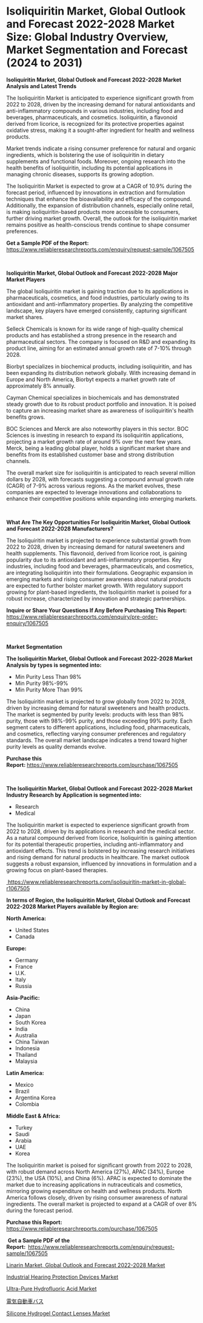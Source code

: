 <p><h1>Isoliquiritin Market, Global Outlook and Forecast 2022-2028 Market Size: Global Industry Overview, Market Segmentation and Forecast (2024 to 2031)</h1></p><p><strong>Isoliquiritin Market, Global Outlook and Forecast 2022-2028 Market Analysis and Latest Trends</strong></p>
<p><p>The Isoliquiritin Market is anticipated to experience significant growth from 2022 to 2028, driven by the increasing demand for natural antioxidants and anti-inflammatory compounds in various industries, including food and beverages, pharmaceuticals, and cosmetics. Isoliquiritin, a flavonoid derived from licorice, is recognized for its protective properties against oxidative stress, making it a sought-after ingredient for health and wellness products.</p><p>Market trends indicate a rising consumer preference for natural and organic ingredients, which is bolstering the use of isoliquiritin in dietary supplements and functional foods. Moreover, ongoing research into the health benefits of isoliquiritin, including its potential applications in managing chronic diseases, supports its growing adoption. </p><p>The Isoliquiritin Market is expected to grow at a CAGR of 10.9% during the forecast period, influenced by innovations in extraction and formulation techniques that enhance the bioavailability and efficacy of the compound. Additionally, the expansion of distribution channels, especially online retail, is making isoliquiritin-based products more accessible to consumers, further driving market growth. Overall, the outlook for the isoliquiritin market remains positive as health-conscious trends continue to shape consumer preferences.</p></p>
<p><strong>Get a Sample PDF of the Report:&nbsp;</strong> <a href="https://www.reliableresearchreports.com/enquiry/request-sample/1067505">https://www.reliableresearchreports.com/enquiry/request-sample/1067505</a></p>
<p>&nbsp;</p>
<p><strong>Isoliquiritin Market, Global Outlook and Forecast 2022-2028 Major Market Players</strong></p>
<p><p>The global Isoliquiritin market is gaining traction due to its applications in pharmaceuticals, cosmetics, and food industries, particularly owing to its antioxidant and anti-inflammatory properties. By analyzing the competitive landscape, key players have emerged consistently, capturing significant market shares.</p><p>Selleck Chemicals is known for its wide range of high-quality chemical products and has established a strong presence in the research and pharmaceutical sectors. The company is focused on R&D and expanding its product line, aiming for an estimated annual growth rate of 7-10% through 2028.</p><p>Biorbyt specializes in biochemical products, including isoliquiritin, and has been expanding its distribution network globally. With increasing demand in Europe and North America, Biorbyt expects a market growth rate of approximately 8% annually.</p><p>Cayman Chemical specializes in biochemicals and has demonstrated steady growth due to its robust product portfolio and innovation. It is poised to capture an increasing market share as awareness of isoliquiritin's health benefits grows.</p><p>BOC Sciences and Merck are also noteworthy players in this sector. BOC Sciences is investing in research to expand its isoliquiritin applications, projecting a market growth rate of around 9% over the next few years. Merck, being a leading global player, holds a significant market share and benefits from its established customer base and strong distribution channels.</p><p>The overall market size for isoliquiritin is anticipated to reach several million dollars by 2028, with forecasts suggesting a compound annual growth rate (CAGR) of 7-9% across various regions. As the market evolves, these companies are expected to leverage innovations and collaborations to enhance their competitive positions while expanding into emerging markets.</p></p>
<p>&nbsp;</p>
<p><strong>What Are The Key Opportunities For Isoliquiritin Market, Global Outlook and Forecast 2022-2028 Manufacturers?</strong></p>
<p><p>The Isoliquiritin market is projected to experience substantial growth from 2022 to 2028, driven by increasing demand for natural sweeteners and health supplements. This flavonoid, derived from licorice root, is gaining popularity due to its antioxidant and anti-inflammatory properties. Key industries, including food and beverages, pharmaceuticals, and cosmetics, are integrating Isoliquiritin into their formulations. Geographic expansion in emerging markets and rising consumer awareness about natural products are expected to further bolster market growth. With regulatory support growing for plant-based ingredients, the Isoliquiritin market is poised for a robust increase, characterized by innovation and strategic partnerships.</p></p>
<p><strong>Inquire or Share Your Questions If Any Before Purchasing This Report:</strong> <a href="https://www.reliableresearchreports.com/enquiry/pre-order-enquiry/1067505">https://www.reliableresearchreports.com/enquiry/pre-order-enquiry/1067505</a></p>
<p>&nbsp;</p>
<p><strong>Market Segmentation</strong></p>
<p><strong>The Isoliquiritin Market, Global Outlook and Forecast 2022-2028 Market Analysis by types is segmented into:</strong></p>
<p><ul><li>Min Purity Less Than 98%</li><li>Min Purity 98%-99%</li><li>Min Purity More Than 99%</li></ul></p>
<p><p>The Isoliquiritin market is projected to grow globally from 2022 to 2028, driven by increasing demand for natural sweeteners and health products. The market is segmented by purity levels: products with less than 98% purity, those with 98%-99% purity, and those exceeding 99% purity. Each segment caters to different applications, including food, pharmaceuticals, and cosmetics, reflecting varying consumer preferences and regulatory standards. The overall market landscape indicates a trend toward higher purity levels as quality demands evolve.</p></p>
<p><strong>Purchase this Report:&nbsp;</strong><a href="https://www.reliableresearchreports.com/purchase/1067505">https://www.reliableresearchreports.com/purchase/1067505</a></p>
<p>&nbsp;</p>
<p><strong>The Isoliquiritin Market, Global Outlook and Forecast 2022-2028 Market Industry Research by Application is segmented into:</strong></p>
<p><ul><li>Research</li><li>Medical</li></ul></p>
<p><p>The Isoliquiritin market is expected to experience significant growth from 2022 to 2028, driven by its applications in research and the medical sector. As a natural compound derived from licorice, Isoliquiritin is gaining attention for its potential therapeutic properties, including anti-inflammatory and antioxidant effects. This trend is bolstered by increasing research initiatives and rising demand for natural products in healthcare. The market outlook suggests a robust expansion, influenced by innovations in formulation and a growing focus on plant-based therapies.</p></p>
<p><a href="https://www.reliableresearchreports.com/isoliquiritin-market-in-global-r1067505">&nbsp;https://www.reliableresearchreports.com/isoliquiritin-market-in-global-r1067505</a></p>
<p><strong>In terms of Region, the Isoliquiritin Market, Global Outlook and Forecast 2022-2028 Market Players available by Region are:</strong></p>
<p>
    <p> <strong> North America: </strong>
        <ul>
            <li>United States</li>
            <li>Canada</li>
        </ul>
        </p> 
    <p> <strong> Europe: </strong>
        <ul>
            <li>Germany</li>
            <li>France</li>
            <li>U.K.</li>
            <li>Italy</li>
            <li>Russia</li>
        </ul>
        </p> 
    <p> <strong> Asia-Pacific: </strong>
        <ul>
            <li>China</li>
            <li>Japan</li>
            <li>South Korea</li>
            <li>India</li>
            <li>Australia</li>
            <li>China Taiwan</li>
            <li>Indonesia</li>
            <li>Thailand</li>
            <li>Malaysia</li>
        </ul>
        </p> 
    <p> <strong> Latin America: </strong>
        <ul>
            <li>Mexico</li>
            <li>Brazil</li>
            <li>Argentina Korea</li>
            <li>Colombia</li>
        </ul>
        </p> 
    <p> <strong> Middle East & Africa: </strong>
        <ul>
            <li>Turkey</li>
            <li>Saudi</li>
            <li>Arabia</li>
            <li>UAE</li>
            <li>Korea</li>
        </ul>
    </p>
    </p>
<p><p>The Isoliquiritin market is poised for significant growth from 2022 to 2028, with robust demand across North America (27%), APAC (34%), Europe (23%), the USA (10%), and China (6%). APAC is expected to dominate the market due to increasing applications in nutraceuticals and cosmetics, mirroring growing expenditure on health and wellness products. North America follows closely, driven by rising consumer awareness of natural ingredients. The overall market is projected to expand at a CAGR of over 8% during the forecast period.</p></p>
<p><strong>Purchase this Report: </strong><a href="https://www.reliableresearchreports.com/purchase/1067505">https://www.reliableresearchreports.com/purchase/1067505</a></p>
<p>&nbsp;<strong>Get a Sample PDF of the Report:&nbsp;&nbsp;</strong><a href="https://www.reliableresearchreports.com/enquiry/request-sample/1067505">https://www.reliableresearchreports.com/enquiry/request-sample/1067505</a></p>
<p><strong></strong></p>
<p><p><a href="https://github.com/Krish2023na/Market-Research-Report-List-6/blob/main/linarin-market-global-outlook-and-forecast-2022-2028-market.md">Linarin Market, Global Outlook and Forecast 2022-2028 Market</a></p><p><a href="https://issuu.com/reportprime-2/docs/industrial-hearing-protection-devic_3ccb76c5965a06">Industrial Hearing Protection Devices Market</a></p><p><a href="https://issuu.com/reportprime-2/docs/ultra-pure-hydrofluoric-acid-market_b60e3b8b33c369">Ultra-Pure Hydrofluoric Acid Market</a></p><p><a href="https://medium.com/@vidarogahn/ev-%E3%83%90%E3%82%B9%E5%B8%82%E5%A0%B4-2024%E5%B9%B4%E3%81%8B%E3%82%892031%E5%B9%B4%E3%81%BE%E3%81%A7%E3%81%AE%E6%A5%AD%E7%95%8C%E5%8B%95%E5%90%91%E3%81%A8%E4%BA%88%E6%B8%AC-17aa928da0c7">電気自動車バス</a></p><p><a href="https://medium.com/@irwingibson2023/silicone-hydrogel-contact-lenses-market-size-is-growing-at-cagr-of-6-6-dd4397fa2f7b">Silicone Hydrogel Contact Lenses Market</a></p></p>